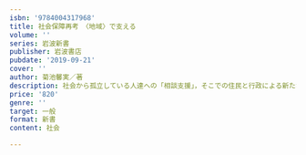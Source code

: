 ```yaml
---
isbn: '9784004317968'
title: 社会保障再考　〈地域〉で支える
volume: ''
series: 岩波新書
publisher: 岩波書店
pubdate: '2019-09-21'
cover: ''
author: 菊池馨実／著
description: 社会から孤立している人達への「相談支援」，そこでの住民と行政による新たな〈地域〉づくりから社会保障の未来を考える
price: '820'
genre: ''
target: 一般
format: 新書
content: 社会

---
```

